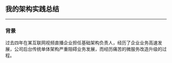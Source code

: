 ## 我的架构实践总结

---

### 背景

过去四年在某互联网视频直播企业担任基础架构负责人，经历了企业业务高速发展，公司后台传统单体架构严重阻碍业务发展，而经历痛苦的微服务改造升级的过程。
